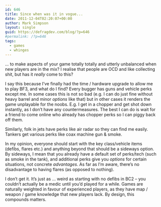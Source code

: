 ```yaml
---
id: 646
title: Since when was it in vogue...
date: 2011-12-04T02:20:07+00:00
author: Mark Simpson
layout: single
guid: https://defragdev.com/blog/?p=646
#permalink: /?p=646
tags:
  - games
  - whinges
---
```

... to make aspects of your game totally totally and utterly unbalanced when new players are in the mix? I realise that people are OCD and like collecting shit, but has it _really_ come to this? 

I say this because I’ve finally had the time / hardware upgrade to allow me to play BF3, and what do I find? Every bugger has guns and vehicle perks except me. In some cases this is not so bad (e.g. I can do just fine without heavy barrel and minor _options_ like that) but in other cases it renders the game unplayable for the noobs. E.g. I get in a chopper and get shot down instantly, as I don’t have any countermeasures. The best I can do is wait for a friend to come online who already has chopper perks so I can piggy back off them. 

Similarly, folk in jets have perks like air radar so they can find me easily. Tankers get various perks like coax machine gun & smoke. 

In my opinion, everyone should start with the key class/vehicle items (defibs, flares etc.) and anything beyond that should be a sideways option. By sideways, I mean that you already have a default set of perks/tech (such as smoke in the tank), and additional perks give you _options_ for certain situations, not concrete _advantages_. As far as I’m aware, there’s no disadvantage to having flares (as opposed to nothing). 

I don’t get it. It’s just as ... weird as starting with no defibs in BC2 – you couldn’t actually be a medic until you’d played for a while. Games are naturally weighted in favour of experienced players, as they have map / weapon / game knowledge that new players lack. By design, this compounds matters.